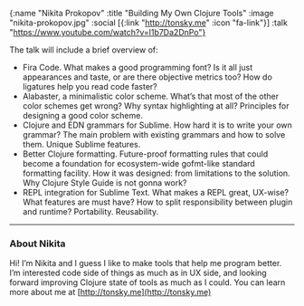 {:name  "Nikita Prokopov"
 :title "Building My Own Clojure Tools"
 :image "nikita-prokopov.jpg"
 :social [{:link "http://tonsky.me" :icon "fa-link"}]
 :talk "https://www.youtube.com/watch?v=l1b7Da2DnPo"}

The talk will include a brief overview of:

- Fira Code. What makes a good programming font? Is it all just appearances and taste, or are there objective metrics too? How do ligatures help you read code faster?
- Alabaster, a minimalistic color scheme. What’s that most of the other color schemes get wrong? Why syntax highlighting at all? Principles for designing a good color scheme.
- Clojure and EDN grammars for Sublime. How hard it is to write your own grammar? The main problem with existing grammars and how to solve them. Unique Sublime features.
- Better Clojure formatting. Future-proof formatting rules that could become a foundation for ecosystem-wide gofmt-like standard formatting facility. How it was designed: from limitations to the solution. Why Clojure Style Guide is not gonna work?
- REPL integration for Sublime Text. What makes a REPL great, UX-wise? What features are must have? How to split responsibility between plugin and runtime? Portability. Reusability.

---

### About Nikita

Hi! I’m Nikita and I guess I like to make tools that help me program better. I’m interested code side of things as much as in UX side, and looking forward improving Clojure state of tools as much as I could. You can learn more about me at [http://tonsky.me](http://tonsky.me)